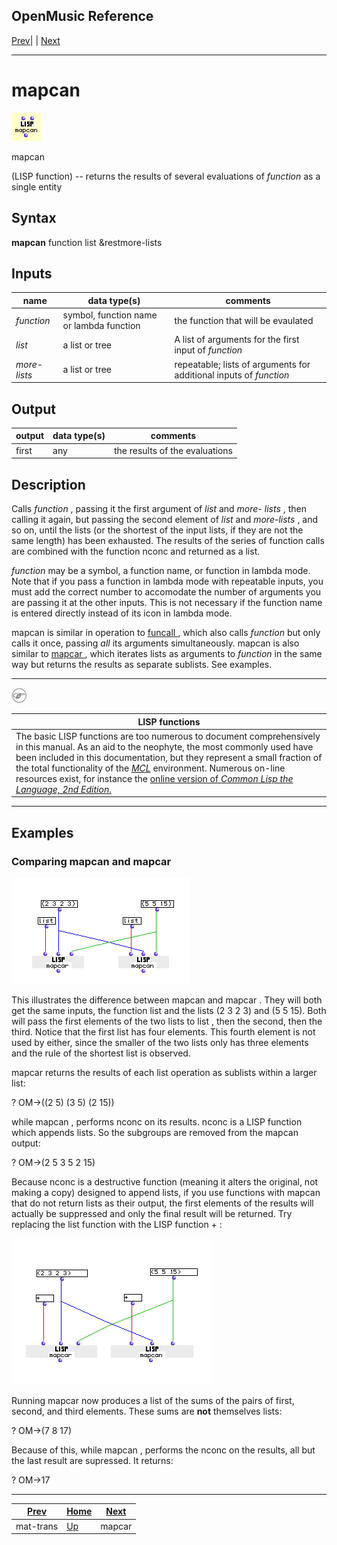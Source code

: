 OpenMusic Reference  
---  
[Prev](mat-trans)| | [Next](mapcar)  
  
* * *

# mapcan

![](figures/functions/lisp/mapcan.png)

  
  
mapcan  
  
(LISP function) \-- returns the results of several evaluations of  _function_ 
as a single entity  

## Syntax

   **mapcan**  function list &restmore-lists  

## Inputs

name| data type(s)| comments  
---|---|---  
  _function_ |  symbol, function name or lambda function | the function that will be evaulated  
  _list_ |  a list or tree| A list of arguments for the first input of _function_   
 _more-lists_ |  a list or tree| repeatable; lists of arguments for additional inputs of  _function_   
  
## Output

output| data type(s)| comments  
---|---|---  
first| any| the results of the evaluations  
  
## Description

Calls  _function_  , passing it the first argument of  _list_  and  _more-
lists_  , then calling it again, but passing the second element of  _list_ 
and  _more-lists_  , and so on, until the lists (or the shortest of the input
lists, if they are not the same length) has been exhausted. The results of the
series of function calls are combined with the function  nconc  and returned
as a list.

  _function_  may be a symbol, a function name, or function in lambda mode.
Note that if you pass a function in lambda mode with repeatable inputs, you
must add the correct number to accomodate the number of arguments you are
passing it at the other inputs. This is not necessary if the function name is
entered directly instead of its icon in lambda mode.

 mapcan  is similar in operation to [ funcall ](funcall), which also
calls  _function_  but only calls it once, passing _all_ its arguments
simultaneously.  mapcan  is also similar to [ mapcar ](mapcar), which
iterates lists as arguments to  _function_  in the same way but returns the
results as separate sublists. See examples.

***

 ![Note](figures/images/note.gif) 
 
| **LISP functions**|
|--|
| The basic LISP functions are too numerous to document comprehensively in this manual. As an aid to the neophyte, the most commonly used have been included in this documentation, but they represent a small fraction of the total functionality of the [_MCL_](glossary#MCL) environment. Numerous on-line resources exist, for instance the [online version of _Common Lisp the Language, 2nd Edition_.](https://www.cs.cmu.edu/Groups/AI/html/cltl/clm/clm.html)|


***


## Examples

### Comparing  mapcan  and  mapcar 

![](figures/functions/lisp/mapcanEX1.png)

This illustrates the difference between  mapcan  and  mapcar . They will both
get the same inputs, the function  list  and the lists (2 3 2 3) and (5 5 15).
Both will pass the first elements of the two lists to  list , then the second,
then the third. Notice that the first list has four elements. This fourth
element is not used by either, since the smaller of the two lists only has
three elements and the rule of the shortest list is observed.

 mapcar  returns the results of each  list  operation as sublists within a
larger list:

 ? OM->((2 5) (3 5) (2 15)) 

while  mapcan , performs  nconc  on its results.  nconc  is a LISP function
which appends lists. So the subgroups are removed from the  mapcan  output:

 ? OM->(2 5 3 5 2 15) 

Because  nconc  is a destructive function (meaning it alters the original, not
making a copy) designed to append lists, if you use functions with  mapcan 
that do not return lists as their output, the first elements of the results
will actually be suppressed and only the final result will be returned. Try
replacing the  list  function with the LISP function  + :

![](figures/functions/lisp/mapcanEX2.png)

Running  mapcar  now produces a list of the sums of the pairs of first,
second, and third elements. These sums are **not** themselves lists:

 ? OM->(7 8 17) 

Because of this, while  mapcan , performs the  nconc  on the results, all but
the last result are supressed. It returns:

 ? OM->17 

* * *

[Prev](mat-trans)| [Home](index)| [Next](mapcar)  
---|---|---  
mat-trans| [Up](funcref.main)| mapcar

